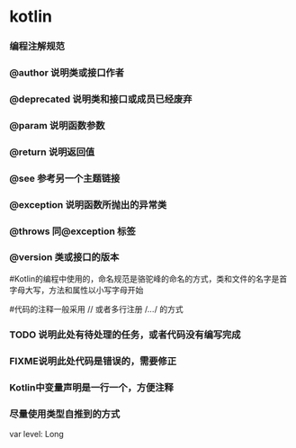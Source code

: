 # kotlin
### 编程注解规范
### @author 说明类或接口作者
### @deprecated 说明类和接口或成员已经废弃
### @param 说明函数参数
### @return 说明返回值
### @see 参考另一个主题链接
### @exception 说明函数所抛出的异常类
### @throws 同@exception 标签
### @version 类或接口的版本

#Kotlin的编程中使用的，命名规范是骆驼峰的命名的方式，类和文件的名字是首字母大写，方法和属性以小写字母开始

#代码的注释一般采用 // 或者多行注册 /*...*/ 的方式

### TODO 说明此处有待处理的任务，或者代码没有编写完成
### FIXME说明此处代码是错误的，需要修正

### Kotlin中变量声明是一行一个，方便注释
### 尽量使用类型自推到的方式

var level: Long
